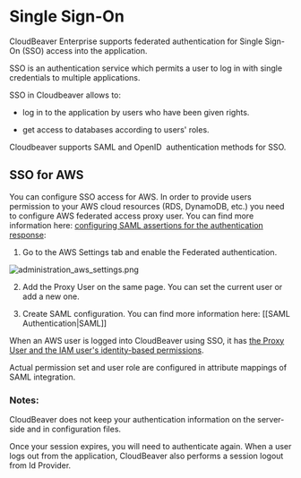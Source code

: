 # Single Sign-On

CloudBeaver Enterprise supports federated authentication for Single Sign-On (SSO) access into the application. 

SSO is an authentication service which permits a user to log in with single credentials to multiple applications.

SSO in Cloudbeaver allows to:

-   log in to the application by users who have been given rights.

-   get access to databases according to users' roles.

Cloudbeaver supports SAML and OpenID  authentication methods for SSO.

## SSO for AWS 

You can configure SSO access for AWS. In order to provide users permission to your AWS cloud resources (RDS, DynamoDB, etc.) you need to configure AWS federated access proxy user. You can find more information here: [configuring SAML assertions for the authentication response](https://docs.aws.amazon.com/IAM/latest/UserGuide/id_roles_providers_create_saml_assertions.html):

1.  Go to the AWS Settings tab and enable the Federated authentication. 

![administration_aws_settings.png](https://github.com/dbeaver/cloudbeaver/wiki/images/administration/aws_settings/administration_aws_settings.png)

2.  Add the Proxy User on the same page. You can set the current user or add a new one.

3.  Create SAML configuration. You can find more information here: [[SAML Authentication|SAML]]

When an AWS user is logged into CloudBeaver using SSO, it has [the Proxy User and the IAM user's identity-based permissions](https://docs.aws.amazon.com/IAM/latest/UserGuide/id_credentials_temp_control-access_getfederationtoken.html).

Actual permission set and user role are configured in attribute mappings of SAML integration.

### Notes: 

CloudBeaver does not keep your authentication information on the server-side and in configuration files.

Once your session expires, you will need to authenticate again. When a user logs out from the application, CloudBeaver also performs a session logout from Id Provider.